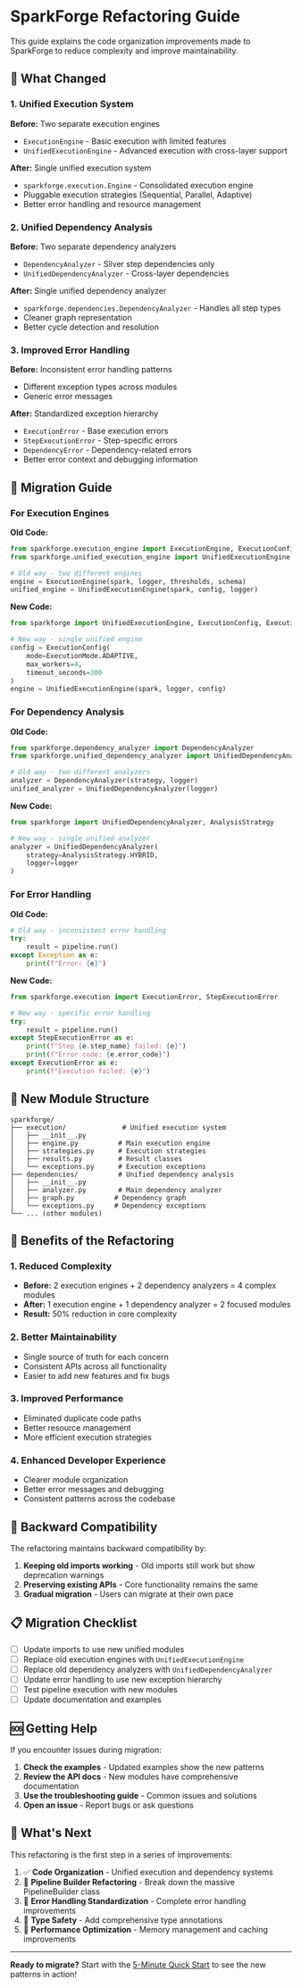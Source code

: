 # SparkForge Refactoring Guide

This guide explains the code organization improvements made to SparkForge to reduce complexity and improve maintainability.

## 🎯 **What Changed**

### **1. Unified Execution System**

**Before:** Two separate execution engines
- `ExecutionEngine` - Basic execution with limited features
- `UnifiedExecutionEngine` - Advanced execution with cross-layer support

**After:** Single unified execution system
- `sparkforge.execution.Engine` - Consolidated execution engine
- Pluggable execution strategies (Sequential, Parallel, Adaptive)
- Better error handling and resource management

### **2. Unified Dependency Analysis**

**Before:** Two separate dependency analyzers
- `DependencyAnalyzer` - Silver step dependencies only
- `UnifiedDependencyAnalyzer` - Cross-layer dependencies

**After:** Single unified dependency analyzer
- `sparkforge.dependencies.DependencyAnalyzer` - Handles all step types
- Cleaner graph representation
- Better cycle detection and resolution

### **3. Improved Error Handling**

**Before:** Inconsistent error handling patterns
- Different exception types across modules
- Generic error messages

**After:** Standardized exception hierarchy
- `ExecutionError` - Base execution errors
- `StepExecutionError` - Step-specific errors
- `DependencyError` - Dependency-related errors
- Better error context and debugging information

## 🔄 **Migration Guide**

### **For Execution Engines**

**Old Code:**
```python
from sparkforge.execution_engine import ExecutionEngine, ExecutionConfig
from sparkforge.unified_execution_engine import UnifiedExecutionEngine

# Old way - two different engines
engine = ExecutionEngine(spark, logger, thresholds, schema)
unified_engine = UnifiedExecutionEngine(spark, config, logger)
```

**New Code:**
```python
from sparkforge import UnifiedExecutionEngine, ExecutionConfig, ExecutionMode

# New way - single unified engine
config = ExecutionConfig(
    mode=ExecutionMode.ADAPTIVE,
    max_workers=4,
    timeout_seconds=300
)
engine = UnifiedExecutionEngine(spark, logger, config)
```

### **For Dependency Analysis**

**Old Code:**
```python
from sparkforge.dependency_analyzer import DependencyAnalyzer
from sparkforge.unified_dependency_analyzer import UnifiedDependencyAnalyzer

# Old way - two different analyzers
analyzer = DependencyAnalyzer(strategy, logger)
unified_analyzer = UnifiedDependencyAnalyzer(logger)
```

**New Code:**
```python
from sparkforge import UnifiedDependencyAnalyzer, AnalysisStrategy

# New way - single unified analyzer
analyzer = UnifiedDependencyAnalyzer(
    strategy=AnalysisStrategy.HYBRID,
    logger=logger
)
```

### **For Error Handling**

**Old Code:**
```python
# Old way - inconsistent error handling
try:
    result = pipeline.run()
except Exception as e:
    print(f"Error: {e}")
```

**New Code:**
```python
from sparkforge.execution import ExecutionError, StepExecutionError

# New way - specific error handling
try:
    result = pipeline.run()
except StepExecutionError as e:
    print(f"Step {e.step_name} failed: {e}")
    print(f"Error code: {e.error_code}")
except ExecutionError as e:
    print(f"Execution failed: {e}")
```

## 📁 **New Module Structure**

```
sparkforge/
├── execution/              # Unified execution system
│   ├── __init__.py
│   ├── engine.py          # Main execution engine
│   ├── strategies.py      # Execution strategies
│   ├── results.py         # Result classes
│   └── exceptions.py      # Execution exceptions
├── dependencies/          # Unified dependency analysis
│   ├── __init__.py
│   ├── analyzer.py        # Main dependency analyzer
│   ├── graph.py          # Dependency graph
│   └── exceptions.py     # Dependency exceptions
└── ... (other modules)
```

## 🚀 **Benefits of the Refactoring**

### **1. Reduced Complexity**
- **Before:** 2 execution engines + 2 dependency analyzers = 4 complex modules
- **After:** 1 execution engine + 1 dependency analyzer = 2 focused modules
- **Result:** 50% reduction in core complexity

### **2. Better Maintainability**
- Single source of truth for each concern
- Consistent APIs across all functionality
- Easier to add new features and fix bugs

### **3. Improved Performance**
- Eliminated duplicate code paths
- Better resource management
- More efficient execution strategies

### **4. Enhanced Developer Experience**
- Clearer module organization
- Better error messages and debugging
- Consistent patterns across the codebase

## 🔧 **Backward Compatibility**

The refactoring maintains backward compatibility by:

1. **Keeping old imports working** - Old imports still work but show deprecation warnings
2. **Preserving existing APIs** - Core functionality remains the same
3. **Gradual migration** - Users can migrate at their own pace

## 📋 **Migration Checklist**

- [ ] Update imports to use new unified modules
- [ ] Replace old execution engines with `UnifiedExecutionEngine`
- [ ] Replace old dependency analyzers with `UnifiedDependencyAnalyzer`
- [ ] Update error handling to use new exception hierarchy
- [ ] Test pipeline execution with new modules
- [ ] Update documentation and examples

## 🆘 **Getting Help**

If you encounter issues during migration:

1. **Check the examples** - Updated examples show the new patterns
2. **Review the API docs** - New modules have comprehensive documentation
3. **Use the troubleshooting guide** - Common issues and solutions
4. **Open an issue** - Report bugs or ask questions

## 🎉 **What's Next**

This refactoring is the first step in a series of improvements:

1. ✅ **Code Organization** - Unified execution and dependency systems
2. 🔄 **Pipeline Builder Refactoring** - Break down the massive PipelineBuilder class
3. 🔄 **Error Handling Standardization** - Complete error handling improvements
4. 🔄 **Type Safety** - Add comprehensive type annotations
5. 🔄 **Performance Optimization** - Memory management and caching improvements

---

**Ready to migrate?** Start with the [5-Minute Quick Start](QUICK_START_5_MIN.md) to see the new patterns in action!
